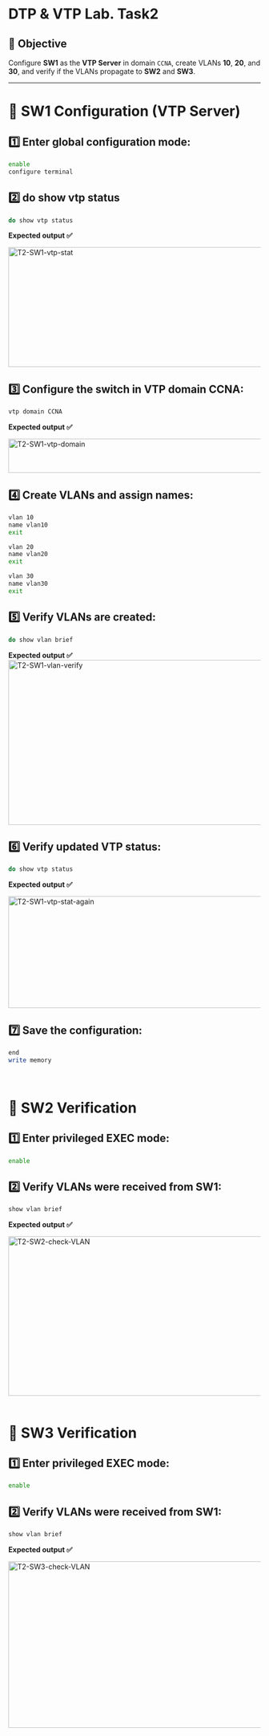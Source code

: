 # DTP & VTP Lab. Task2


## 🎯 Objective
Configure **SW1** as the **VTP Server** in domain `CCNA`, create VLANs **10**, **20**, and **30**, and verify if the VLANs propagate to **SW2** and **SW3**.

---

# 🧩 SW1 Configuration (VTP Server)

## 1️⃣ Enter global configuration mode:
```bash
enable
configure terminal
```

## 2️⃣ do show vtp status
```bash
do show vtp status
```

**Expected output ✅**

<img width="665" height="239" alt="T2-SW1-vtp-stat" src="https://github.com/user-attachments/assets/e72af45b-8c84-41e8-989a-be76e9b3ebce" />

## 3️⃣ Configure the switch in VTP domain CCNA:
```bash
vtp domain CCNA
```

**Expected output ✅**

<img width="505" height="68" alt="T2-SW1-vtp-domain" src="https://github.com/user-attachments/assets/e3f44622-b28c-4d4f-bd65-ba214fc5d008" />


## 4️⃣ Create VLANs and assign names:
```bash
vlan 10
name vlan10
exit

vlan 20
name vlan20
exit

vlan 30
name vlan30
exit
```

## 5️⃣ Verify VLANs are created:
```bash
do show vlan brief
```

**Expected output ✅**
<img width="816" height="329" alt="T2-SW1-vlan-verify" src="https://github.com/user-attachments/assets/8105af77-0a89-4946-ba61-080bb2b09036" />

## 6️⃣ Verify updated VTP status:
```bash
do show vtp status
```

**Expected output ✅**

<img width="745" height="223" alt="T2-SW1-vtp-stat-again" src="https://github.com/user-attachments/assets/6d7101de-7ae1-4735-a419-d0232e689d3e" />


## 7️⃣ Save the configuration:

```bash
end
write memory
```

<br>

# 🧩 SW2 Verification

## 1️⃣ Enter privileged EXEC mode:

```bash
enable
```

## 2️⃣ Verify VLANs were received from SW1:
```bash
show vlan brief
```

**Expected output ✅**

<img width="813" height="318" alt="T2-SW2-check-VLAN" src="https://github.com/user-attachments/assets/9b4ec6fe-68de-4a25-943f-0d99b2445ff4" />

<br>
<br>

# 🧩 SW3 Verification

## 1️⃣ Enter privileged EXEC mode:

```bash
enable
```

## 2️⃣ Verify VLANs were received from SW1:
```bash
show vlan brief
```

**Expected output ✅**

<img width="805" height="332" alt="T2-SW3-check-VLAN" src="https://github.com/user-attachments/assets/0ffa6a0f-1ae3-4319-be83-f89d9362461b" />



